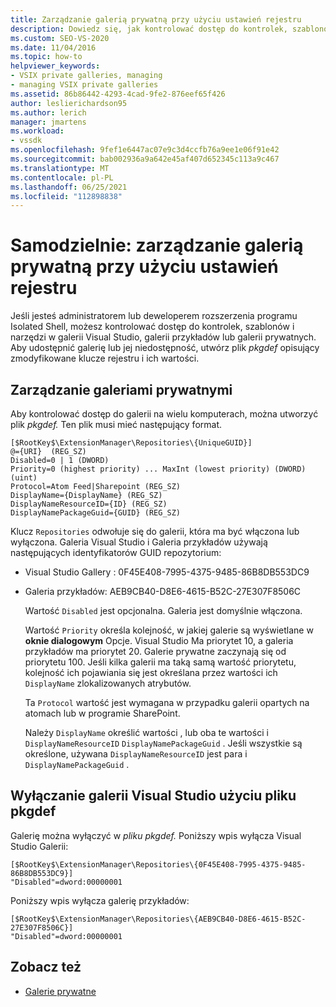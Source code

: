 ```yaml
---
title: Zarządzanie galerią prywatną przy użyciu ustawień rejestru
description: Dowiedz się, jak kontrolować dostęp do kontrolek, szablonów i narzędzi w galerii Visual Studio, Galerii przykładów lub galerii prywatnych.
ms.custom: SEO-VS-2020
ms.date: 11/04/2016
ms.topic: how-to
helpviewer_keywords:
- VSIX private galleries, managing
- managing VSIX private galleries
ms.assetid: 86b86442-4293-4cad-9fe2-876eef65f426
author: leslierichardson95
ms.author: lerich
manager: jmartens
ms.workload:
- vssdk
ms.openlocfilehash: 9fef1e6447ac07e9c3d4ccfb76a9ee1e06f91e42
ms.sourcegitcommit: bab002936a9a642e45af407d652345c113a9c467
ms.translationtype: MT
ms.contentlocale: pl-PL
ms.lasthandoff: 06/25/2021
ms.locfileid: "112898838"
---
```

# <a name="how-to-manage-a-private-gallery-by-using-registry-settings"></a>Samodzielnie: zarządzanie galerią prywatną przy użyciu ustawień rejestru
Jeśli jesteś administratorem lub deweloperem rozszerzenia programu Isolated Shell, możesz kontrolować dostęp do kontrolek, szablonów i narzędzi w galerii Visual Studio, galerii przykładów lub galerii prywatnych. Aby udostępnić galerię lub jej niedostępność, utwórz plik *pkgdef* opisujący zmodyfikowane klucze rejestru i ich wartości.

## <a name="manage-private-galleries"></a>Zarządzanie galeriami prywatnymi
 Aby kontrolować dostęp do galerii na wielu komputerach, można utworzyć plik *pkgdef.* Ten plik musi mieć następujący format.

```
[$RootKey$\ExtensionManager\Repositories\{UniqueGUID}]
@={URI}  (REG_SZ)
Disabled=0 | 1 (DWORD)
Priority=0 (highest priority) ... MaxInt (lowest priority) (DWORD) (uint)
Protocol=Atom Feed|Sharepoint (REG_SZ)
DisplayName={DisplayName} (REG_SZ)
DisplayNameResourceID={ID} (REG_SZ)
DisplayNamePackageGuid={GUID} (REG_SZ)

```

 Klucz `Repositories` odwołuje się do galerii, która ma być włączona lub wyłączona. Galeria Visual Studio i Galeria przykładów używają następujących identyfikatorów GUID repozytorium:

- Visual Studio Gallery : 0F45E408-7995-4375-9485-86B8DB553DC9

- Galeria przykładów: AEB9CB40-D8E6-4615-B52C-27E307F8506C

  Wartość `Disabled` jest opcjonalna. Galeria jest domyślnie włączona.

  Wartość `Priority` określa kolejność, w jakiej galerie są wyświetlane w **oknie dialogowym** Opcje. Visual Studio Ma priorytet 10, a galeria przykładów ma priorytet 20. Galerie prywatne zaczynają się od priorytetu 100. Jeśli kilka galerii ma taką samą wartość priorytetu, kolejność ich pojawiania się jest określana przez wartości ich `DisplayName` zlokalizowanych atrybutów.

  Ta `Protocol` wartość jest wymagana w przypadku galerii opartych na atomach lub w programie SharePoint.

  Należy `DisplayName` określić wartości , lub oba te wartości i `DisplayNameResourceID` `DisplayNamePackageGuid` . Jeśli wszystkie są określone, używana `DisplayNameResourceID` jest para i `DisplayNamePackageGuid` .

## <a name="disable-the-visual-studio-gallery-using-a-pkgdef-file"></a>Wyłączanie galerii Visual Studio użyciu pliku pkgdef
 Galerię można wyłączyć w *pliku pkgdef.* Poniższy wpis wyłącza Visual Studio Galerii:

```
[$RootKey$\ExtensionManager\Repositories\{0F45E408-7995-4375-9485-86B8DB553DC9}]
"Disabled"=dword:00000001

```

 Poniższy wpis wyłącza galerię przykładów:

```
[$RootKey$\ExtensionManager\Repositories\{AEB9CB40-D8E6-4615-B52C-27E307F8506C}]
"Disabled"=dword:00000001

```

## <a name="see-also"></a>Zobacz też
- [Galerie prywatne](../extensibility/private-galleries.md)
